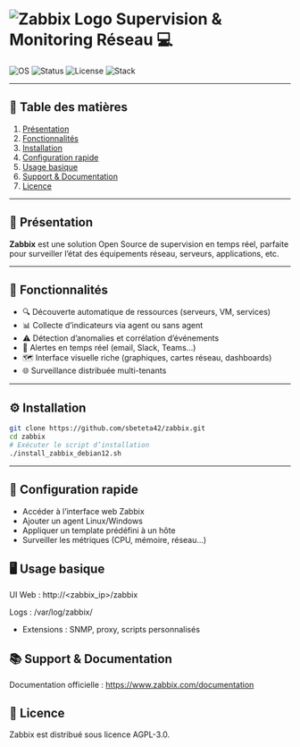 # ![Zabbix Logo](https://www.laintimes.com/wp-content/uploads/2017/05/zabbix-logo.png) Supervision & Monitoring Réseau 💻

![OS](https://img.shields.io/badge/OS-Debian%20|%20Ubuntu%20|%20CentOS-blue)
![Status](https://img.shields.io/badge/Status-Lab%20Ready-success)
![License](https://img.shields.io/badge/License-AGPL--3.0-red)
![Stack](https://img.shields.io/badge/Stack-Zabbix%20Server%20|%20Agent%20|%20Web-orange)

---

## 📑 Table des matières
1. [Présentation](#-présentation)
2. [Fonctionnalités](#-fonctionnalités)
3. [Installation](#-installation)
4. [Configuration rapide](#-configuration-rapide)
5. [Usage basique](#-usage-basique)
6. [Support & Documentation](#-support--documentation)
7. [Licence](#-licence)

---

## 📖 Présentation
**Zabbix** est une solution Open Source de supervision en temps réel, parfaite pour surveiller l’état des équipements réseau, serveurs, applications, etc.

---

## 🚀 Fonctionnalités
- 🔍 Découverte automatique de ressources (serveurs, VM, services)
- 📊 Collecte d’indicateurs via agent ou sans agent
- ⚠️ Détection d’anomalies et corrélation d’événements
- 📢 Alertes en temps réel (email, Slack, Teams…)
- 🗺️ Interface visuelle riche (graphiques, cartes réseau, dashboards)
- 🌐 Surveillance distribuée multi-tenants

---

## ⚙️ Installation
```bash
git clone https://github.com/sbeteta42/zabbix.git
cd zabbix
# Exécuter le script d’installation
./install_zabbix_debian12.sh
```
---

## 🔧 Configuration rapide
- Accéder à l’interface web Zabbix
- Ajouter un agent Linux/Windows
- Appliquer un template prédéfini à un hôte
- Surveiller les métriques (CPU, mémoire, réseau…)

## 🖥️ Usage basique
UI Web : http://<zabbix_ip>/zabbix

Logs : /var/log/zabbix/

- Extensions : SNMP, proxy, scripts personnalisés

## 📚 Support & Documentation
Documentation officielle : https://www.zabbix.com/documentation

## 📜 Licence
Zabbix est distribué sous licence AGPL-3.0.
